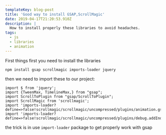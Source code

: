 ```yaml
---
templateKey: blog-post
title: 'Good way to install GSAP,ScrollMagic'
date: 2019-04-17T21:20:53.910Z
description: |
  How to install properly these libraries to avoid headaches.
tags:
  - js
  - libraries
  - animation
---
```

First things first you need to install the libraries
<?prettify linenums=1?>
```
npm install gsap scrollmagic imports-loader jquery
```

then we need to import these to our project:
<?prettify linenums=1?>
```
import $ from 'jquery';
import {TweenMax, TimelineMax,} from "gsap";
import ScrollToPlugin from "gsap/ScrollToPlugin";
import ScrollMagic from 'scrollmagic';
import 'imports-loader?define=>false!scrollmagic/scrollmagic/uncompressed/plugins/animation.gsap';
import 'imports-loader?define=>false!scrollmagic/scrollmagic/uncompressed/plugins/debug.addIndicators';
```
the trick is in use `import-loader` package to get properly work with gsap
